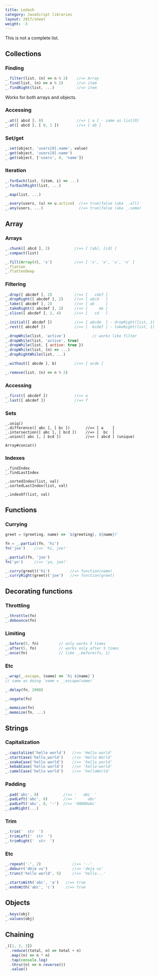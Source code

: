 ```yaml
---
title: Lodash
category: JavaScript libraries
layout: 2017/sheet
weight: -3
---
```


This is not a complete list.

<!--more-->

## Collections

### Finding

```js
_.filter(list, (n) => n % 2)    //=> Array
_.find(list, (n) => n % 2)      //=> item
_.findRight(list, ...)          //=> item
```

Works for both arrays and objects.

### Accessing

```js
_.at([ abcd ], 0)               //=> [ a ] - same as list[0]
_.at([ abcd ], [ 0, 1 ])        //=> [ ab ]
```

### Set/get

```js
_.set(object, 'users[0].name', value)
_.get(object, 'users[0].name')
_.get(object, ['users', 0, 'name'])
```

### Iteration

```js
_.forEach(list, (item, i) => ...)
_.forEachRight(list, ...)

_.map(list, ...)
```

```js
_.every(users, (u) => u.active)  //=> true|false (aka _.all)
_.any(users, ...)                //=> true|false (aka _.some)
```

## Array

### Arrays

```js
_.chunk([ abcd ], 2)           //=> [ [ab], [cd] ]
_.compact(list)

_.fill(Array(4), 'x')          //=> [ 'x', 'x', 'x', 'x' ]
_.flatten
_.flattenDeep
```

### Filtering

```js
_.drop([ abcdef ], 2)          //=> [   cdef ]
_.dropRight([ abcdef ], 2)     //=> [ abcd   ]
_.take([ abcdef ], 2)          //=> [ ab     ]
_.takeRight([ abcdef ], 2)     //=> [     de ]
_.slice([ abcdef ], 2, 4)      //=> [   cd   ]
```

```js
_.initial([ abcdef ])          //=> [ abcde  ] - dropRight(list, 1)
_.rest([ abcdef ])             //=> [  bcdef ] - takeRight(list, 1)
```

```js
_.dropWhile(list, 'active')            // works like filter
_.dropWhile(list, 'active', true)
_.dropWhile(list, { active: true })
_.dropWhile(list, (n) => ...)
_.dropRightWhile(list, ...)
```

```js
_.without([ abcde ], b)        //=> [ acde ]
```

```js
_.remove(list, (n) => n % 2)
```

### Accessing

```js
_.first([ abcdef ])            //=> a
_.last([ abcdef ])             //=> f
```

### Sets

```
_.uniq()
_.difference([ abc ], [ bc ])       //=> [ a    ]
_.intersection([ abc ], [ bcd ])    //=> [  bc  ]
_.union([ abc ], [ bcd ])           //=> [ abcd ] (unique)

Array#concat()
```

### Indexes

```
_.findIndex
_.findLastIndex

_.sortedIndex(list, val)
_.sortedLastIndex(list, val)

_.indexOf(list, val)
```

## Functions

### Currying

```js
greet = (greeting, name) => `${greeting}, ${name}!`
```

```js
fn = _.partial(fn, 'hi')
fn('joe')    //=> 'hi, joe!'

_.partial(fn, 'joe')
fn('yo')     //=> 'yo, joe!'
```

```js
_.curry(greet)('hi')         //=> function(name)
_.curryRight(greet)('joe')   //=> function(greet)
```

## Decorating functions

### Throttling

```js
_.throttle(fn)
_.debounce(fn)
```

### Limiting

```js
_.before(5, fn)         // only works 5 times
_.after(5, fn)          // works only after 5 times
_.once(fn)              // like _.before(fn, 1)
```

### Etc

```js
_.wrap(_.escape, (name) => `hi ${name}`)
// same as doing `name = _.escape(name)`

_.delay(fn, 2000)

_.negate(fn)

_.memoize(fn)
_.memoize(fn, ...)
```

## Strings

### Capitalization

```js
_.capitalize('hello world')   //=> 'Hello world'
_.startCase('hello_world')    //=> 'Hello World'
_.snakeCase('hello world')    //=> 'hello_world'
_.kebabCase('hello world')    //=> 'hello-world'
_.camelCase('hello world')    //=> 'helloWorld'
```

### Padding

```js
_.pad('abc', 8)           //=> '   abc  '
_.padLeft('abc', 8)       //=> '     abc'
_.padLeft('abc', 8, '-')  //=> '00000abc'
_.padRight(...)
```

### Trim

```js
_.trim('  str  ')
_.trimLeft('  str  ')
_.trimRight('  str  ')
```

### Etc

```js
_.repeat('-', 2)              //=> '--'
_.deburr('déjà vu')           //=> 'deja vu'
_.trunc('hello world', 5)     //=> 'hello...'
```

```js
_.startsWith('abc', 'a')   //=> true
_.endsWith('abc', 'c')     //=> true
```

## Objects

```js
_.keys(obj)
_.values(obj)
```

## Chaining

```js
_([1, 2, 3])
  .reduce((total, n) => total + n)
  .map((n) => n * n)
  .tap(console.log)
  .thru((n) => n.reverse())
  .value()
```
